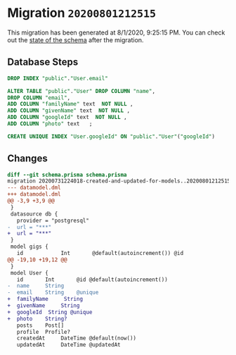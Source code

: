 # Migration `20200801212515`

This migration has been generated at 8/1/2020, 9:25:15 PM.
You can check out the [state of the schema](./schema.prisma) after the migration.

## Database Steps

```sql
DROP INDEX "public"."User.email"

ALTER TABLE "public"."User" DROP COLUMN "name",
DROP COLUMN "email",
ADD COLUMN "familyName" text  NOT NULL ,
ADD COLUMN "givenName" text  NOT NULL ,
ADD COLUMN "googleId" text  NOT NULL ,
ADD COLUMN "photo" text   ;

CREATE UNIQUE INDEX "User.googleId" ON "public"."User"("googleId")
```

## Changes

```diff
diff --git schema.prisma schema.prisma
migration 20200731224018-created-and-updated-for-models..20200801212515
--- datamodel.dml
+++ datamodel.dml
@@ -3,9 +3,9 @@
 }
 datasource db {
   provider = "postgresql"
-  url = "***"
+  url = "***"
 }
 model gigs {
   id            Int       @default(autoincrement()) @id
@@ -19,10 +19,12 @@
 }
 model User {
   id       Int       @id @default(autoincrement())
-  name     String
-  email    String    @unique
+  familyName     String
+  givenName     String
+  googleId  String @unique
+  photo    String?    
   posts    Post[]
   profile  Profile?
   createdAt     DateTime @default(now())
   updatedAt     DateTime @updatedAt
```


